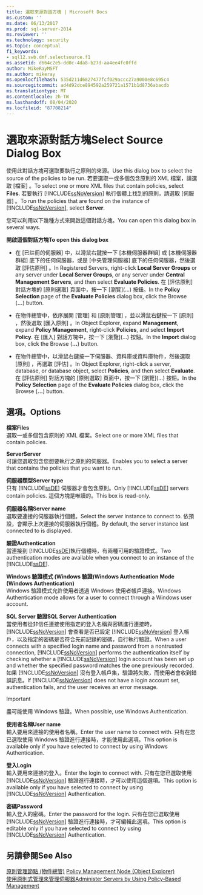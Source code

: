 ```yaml
---
title: 選取來源對話方塊 | Microsoft Docs
ms.custom: ''
ms.date: 06/13/2017
ms.prod: sql-server-2014
ms.reviewer: ''
ms.technology: security
ms.topic: conceptual
f1_keywords:
- sql12.swb.dmf.selectsource.f1
ms.assetid: d664c2e5-dd0c-4da8-b27d-aa4ee4fc0ffd
author: MikeRayMSFT
ms.author: mikeray
ms.openlocfilehash: 535d211d6827477fcf029accc27a9000e8c695c4
ms.sourcegitcommit: ad4d92dce894592a259721a1571b1d8736abacdb
ms.translationtype: MT
ms.contentlocale: zh-TW
ms.lasthandoff: 08/04/2020
ms.locfileid: "87708214"
---
```

# <a name="select-source-dialog-box"></a><span data-ttu-id="0d6d0-102">選取來源對話方塊</span><span class="sxs-lookup"><span data-stu-id="0d6d0-102">Select Source Dialog Box</span></span>
  <span data-ttu-id="0d6d0-103">使用此對話方塊可選取要執行之原則的來源。</span><span class="sxs-lookup"><span data-stu-id="0d6d0-103">Use this dialog box to select the source of the policies to be run.</span></span> <span data-ttu-id="0d6d0-104">若要選取一或多個包含原則的 XML 檔案，請選取 [檔案]  。</span><span class="sxs-lookup"><span data-stu-id="0d6d0-104">To select one or more XML files that contain policies, select **Files**.</span></span> <span data-ttu-id="0d6d0-105">若要執行 [!INCLUDE[ssNoVersion](../../includes/ssnoversion-md.md)] 執行個體上找到的原則，請選取 [伺服器]  。</span><span class="sxs-lookup"><span data-stu-id="0d6d0-105">To run the policies that are found on the instance of [!INCLUDE[ssNoVersion](../../includes/ssnoversion-md.md)], select **Server**.</span></span>  
  
 <span data-ttu-id="0d6d0-106">您可以利用以下幾種方式來開啟這個對話方塊。</span><span class="sxs-lookup"><span data-stu-id="0d6d0-106">You can open this dialog box in several ways.</span></span>  
  
 <span data-ttu-id="0d6d0-107">**開啟這個對話方塊**</span><span class="sxs-lookup"><span data-stu-id="0d6d0-107">**To open this dialog box**</span></span>  
  
-   <span data-ttu-id="0d6d0-108">在 [已註冊的伺服器] 中，以滑鼠右鍵按一下 [本機伺服器群組]  或 [本機伺服器群組]  底下的任何伺服器，或是 [中央管理伺服器]  底下的任何伺服器，然後選取 [評估原則]  。</span><span class="sxs-lookup"><span data-stu-id="0d6d0-108">In Registered Servers, right-click **Local Server Groups** or any server under **Local Server Groups**, or any server under **Central Management Servers**, and then select **Evaluate Policies**.</span></span> <span data-ttu-id="0d6d0-109">在 [評估原則] 對話方塊的 [原則選取] 頁面中，按一下 [瀏覽]\(...) 按鈕。</span><span class="sxs-lookup"><span data-stu-id="0d6d0-109">In the **Policy Selection** page of the **Evaluate Policies** dialog box, click the Browse (**...**) button.</span></span>  
  
-   <span data-ttu-id="0d6d0-110">在物件總管中，依序展開 [管理]  和 [原則管理]  ，並以滑鼠右鍵按一下 [原則]  ，然後選取 [匯入原則]  。</span><span class="sxs-lookup"><span data-stu-id="0d6d0-110">In Object Explorer, expand **Management**, expand **Policy Management**, right-click **Policies**, and select **Import Policy**.</span></span> <span data-ttu-id="0d6d0-111">在 [匯入]  對話方塊中，按一下 [瀏覽]\(...)  按鈕。</span><span class="sxs-lookup"><span data-stu-id="0d6d0-111">In the **Import** dialog box, click the Browse (**...**) button.</span></span>  
  
-   <span data-ttu-id="0d6d0-112">在物件總管中，以滑鼠右鍵按一下伺服器、資料庫或資料庫物件，然後選取 [原則]  ，再選取 [評估]  。</span><span class="sxs-lookup"><span data-stu-id="0d6d0-112">In Object Explorer, right-click a server, database, or database object, select **Policies**, and then select **Evaluate**.</span></span> <span data-ttu-id="0d6d0-113">在 [評估原則] 對話方塊的 [原則選取] 頁面中，按一下 [瀏覽]\(...) 按鈕。</span><span class="sxs-lookup"><span data-stu-id="0d6d0-113">In the **Policy Selection** page of the **Evaluate Policies** dialog box, click the Browse (**...**) button.</span></span>  
  
## <a name="options"></a><span data-ttu-id="0d6d0-114">選項。</span><span class="sxs-lookup"><span data-stu-id="0d6d0-114">Options</span></span>  
 <span data-ttu-id="0d6d0-115">**檔案**</span><span class="sxs-lookup"><span data-stu-id="0d6d0-115">**Files**</span></span>  
 <span data-ttu-id="0d6d0-116">選取一或多個包含原則的 XML 檔案。</span><span class="sxs-lookup"><span data-stu-id="0d6d0-116">Select one or more XML files that contain policies.</span></span>  
  
 <span data-ttu-id="0d6d0-117">**Server**</span><span class="sxs-lookup"><span data-stu-id="0d6d0-117">**Server**</span></span>  
 <span data-ttu-id="0d6d0-118">可讓您選取包含您想要執行之原則的伺服器。</span><span class="sxs-lookup"><span data-stu-id="0d6d0-118">Enables you to select a server that contains the policies that you want to run.</span></span>  
  
 <span data-ttu-id="0d6d0-119">**伺服器類型**</span><span class="sxs-lookup"><span data-stu-id="0d6d0-119">**Server type**</span></span>  
 <span data-ttu-id="0d6d0-120">只有 [!INCLUDE[ssDE](../../includes/ssde-md.md)] 伺服器才會包含原則。</span><span class="sxs-lookup"><span data-stu-id="0d6d0-120">Only [!INCLUDE[ssDE](../../includes/ssde-md.md)] servers contain policies.</span></span> <span data-ttu-id="0d6d0-121">這個方塊是唯讀的。</span><span class="sxs-lookup"><span data-stu-id="0d6d0-121">This box is read-only.</span></span>  
  
 <span data-ttu-id="0d6d0-122">**伺服器名稱**</span><span class="sxs-lookup"><span data-stu-id="0d6d0-122">**Server name**</span></span>  
 <span data-ttu-id="0d6d0-123">選取要連接的伺服器執行個體。</span><span class="sxs-lookup"><span data-stu-id="0d6d0-123">Select the server instance to connect to.</span></span> <span data-ttu-id="0d6d0-124">依預設，會顯示上次連接的伺服器執行個體。</span><span class="sxs-lookup"><span data-stu-id="0d6d0-124">By default, the server instance last connected to is displayed.</span></span>  
  
 <span data-ttu-id="0d6d0-125">**驗證**</span><span class="sxs-lookup"><span data-stu-id="0d6d0-125">**Authentication**</span></span>  
 <span data-ttu-id="0d6d0-126">當連接到 [!INCLUDE[ssDE](../../includes/ssde-md.md)]執行個體時，有兩種可用的驗證模式。</span><span class="sxs-lookup"><span data-stu-id="0d6d0-126">Two authentication modes are available when you connect to an instance of the [!INCLUDE[ssDE](../../includes/ssde-md.md)].</span></span>  
  
 <span data-ttu-id="0d6d0-127">**Windows 驗證模式 (Windows 驗證)**</span><span class="sxs-lookup"><span data-stu-id="0d6d0-127">**Windows Authentication Mode (Windows Authentication)**</span></span>  
 <span data-ttu-id="0d6d0-128">Windows 驗證模式允許使用者透過 Windows 使用者帳戶連接。</span><span class="sxs-lookup"><span data-stu-id="0d6d0-128">Windows Authentication mode allows for a user to connect through a Windows user account.</span></span>  
  
 <span data-ttu-id="0d6d0-129">**SQL Server 驗證**</span><span class="sxs-lookup"><span data-stu-id="0d6d0-129">**SQL Server Authentication**</span></span>  
 <span data-ttu-id="0d6d0-130">當使用者從非信任連接使用指定的登入名稱與密碼進行連接時， [!INCLUDE[ssNoVersion](../../includes/ssnoversion-md.md)] 會查看是否已設定 [!INCLUDE[ssNoVersion](../../includes/ssnoversion-md.md)] 登入帳戶，以及指定的密碼是否符合先前記錄的密碼，自行執行驗證。</span><span class="sxs-lookup"><span data-stu-id="0d6d0-130">When a user connects with a specified login name and password from a nontrusted connection, [!INCLUDE[ssNoVersion](../../includes/ssnoversion-md.md)] performs the authentication itself by checking whether a [!INCLUDE[ssNoVersion](../../includes/ssnoversion-md.md)] login account has been set up and whether the specified password matches the one previously recorded.</span></span> <span data-ttu-id="0d6d0-131">如果 [!INCLUDE[ssNoVersion](../../includes/ssnoversion-md.md)] 沒有登入帳戶集，驗證將失敗，而使用者會收到錯誤訊息。</span><span class="sxs-lookup"><span data-stu-id="0d6d0-131">If [!INCLUDE[ssNoVersion](../../includes/ssnoversion-md.md)] does not have a login account set, authentication fails, and the user receives an error message.</span></span>  
  
> [!IMPORTANT]  
>  <span data-ttu-id="0d6d0-132">盡可能使用 Windows 驗證。</span><span class="sxs-lookup"><span data-stu-id="0d6d0-132">When possible, use Windows Authentication.</span></span>  
  
 <span data-ttu-id="0d6d0-133">**使用者名稱**</span><span class="sxs-lookup"><span data-stu-id="0d6d0-133">**User name**</span></span>  
 <span data-ttu-id="0d6d0-134">輸入要用來連接的使用者名稱。</span><span class="sxs-lookup"><span data-stu-id="0d6d0-134">Enter the user name to connect with.</span></span> <span data-ttu-id="0d6d0-135">只有在您已選取使用 Windows 驗證進行連接時，才能使用此選項。</span><span class="sxs-lookup"><span data-stu-id="0d6d0-135">This option is available only if you have selected to connect by using Windows Authentication.</span></span>  
  
 <span data-ttu-id="0d6d0-136">**登入**</span><span class="sxs-lookup"><span data-stu-id="0d6d0-136">**Login**</span></span>  
 <span data-ttu-id="0d6d0-137">輸入要用來連接的登入。</span><span class="sxs-lookup"><span data-stu-id="0d6d0-137">Enter the login to connect with.</span></span> <span data-ttu-id="0d6d0-138">只有在您已選取使用 [!INCLUDE[ssNoVersion](../../includes/ssnoversion-md.md)] 驗證進行連接時，才可以使用這個選項。</span><span class="sxs-lookup"><span data-stu-id="0d6d0-138">This option is available only if you have selected to connect by using [!INCLUDE[ssNoVersion](../../includes/ssnoversion-md.md)] Authentication.</span></span>  
  
 <span data-ttu-id="0d6d0-139">**密碼**</span><span class="sxs-lookup"><span data-stu-id="0d6d0-139">**Password**</span></span>  
 <span data-ttu-id="0d6d0-140">輸入登入的密碼。</span><span class="sxs-lookup"><span data-stu-id="0d6d0-140">Enter the password for the login.</span></span> <span data-ttu-id="0d6d0-141">只有在您已選取使用 [!INCLUDE[ssNoVersion](../../includes/ssnoversion-md.md)] 驗證進行連接時，才可編輯此選項。</span><span class="sxs-lookup"><span data-stu-id="0d6d0-141">This option is editable only if you have selected to connect by using [!INCLUDE[ssNoVersion](../../includes/ssnoversion-md.md)] Authentication.</span></span>  
  
## <a name="see-also"></a><span data-ttu-id="0d6d0-142">另請參閱</span><span class="sxs-lookup"><span data-stu-id="0d6d0-142">See Also</span></span>  
 <span data-ttu-id="0d6d0-143">[原則管理節點 &#40;物件總管&#41;](../../ssms/object/object-explorer.md) </span><span class="sxs-lookup"><span data-stu-id="0d6d0-143">[Policy Management Node &#40;Object Explorer&#41;](../../ssms/object/object-explorer.md) </span></span>  
 [<span data-ttu-id="0d6d0-144">使用原則式管理來管理伺服器</span><span class="sxs-lookup"><span data-stu-id="0d6d0-144">Administer Servers by Using Policy-Based Management</span></span>](administer-servers-by-using-policy-based-management.md)  
  
  
